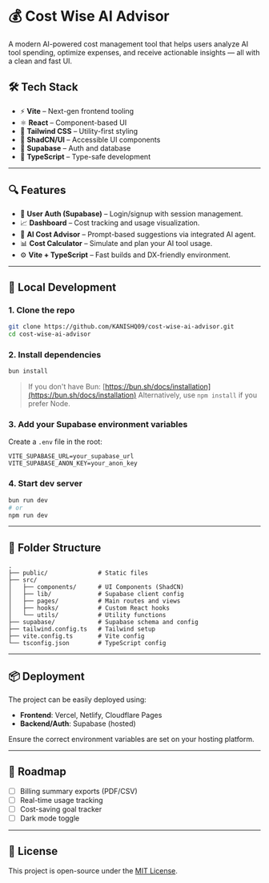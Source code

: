 # 💰 Cost Wise AI Advisor

A modern AI-powered cost management tool that helps users analyze AI tool spending, optimize expenses, and receive actionable insights — all with a clean and fast UI.

## 🛠 Tech Stack

* ⚡ **Vite** – Next-gen frontend tooling
* ⚛️ **React** – Component-based UI
* 💨 **Tailwind CSS** – Utility-first styling
* 🧩 **ShadCN/UI** – Accessible UI components
* 🔐 **Supabase** – Auth and database
* 📝 **TypeScript** – Type-safe development

---

## 🔍 Features

* 🔐 **User Auth (Supabase)** – Login/signup with session management.
* 📈 **Dashboard** – Cost tracking and usage visualization.
* 🤖 **AI Cost Advisor** – Prompt-based suggestions via integrated AI agent.
* 📊 **Cost Calculator** – Simulate and plan your AI tool usage.
* ⚙️ **Vite + TypeScript** – Fast builds and DX-friendly environment.

---

## 🧪 Local Development

### 1. Clone the repo

```bash
git clone https://github.com/KANISHQ09/cost-wise-ai-advisor.git
cd cost-wise-ai-advisor
```

### 2. Install dependencies

```bash
bun install
```

> If you don't have Bun: [https://bun.sh/docs/installation](https://bun.sh/docs/installation)
> Alternatively, use `npm install` if you prefer Node.

### 3. Add your Supabase environment variables

Create a `.env` file in the root:

```env
VITE_SUPABASE_URL=your_supabase_url
VITE_SUPABASE_ANON_KEY=your_anon_key
```

### 4. Start dev server

```bash
bun run dev
# or
npm run dev
```

---

## 📁 Folder Structure

```
.
├── public/              # Static files
├── src/
│   ├── components/      # UI Components (ShadCN)
│   ├── lib/             # Supabase client config
│   ├── pages/           # Main routes and views
│   ├── hooks/           # Custom React hooks
│   └── utils/           # Utility functions
├── supabase/            # Supabase schema and config
├── tailwind.config.ts   # Tailwind setup
├── vite.config.ts       # Vite config
└── tsconfig.json        # TypeScript config
```

---

## 📦 Deployment

The project can be easily deployed using:

* **Frontend**: Vercel, Netlify, Cloudflare Pages
* **Backend/Auth**: Supabase (hosted)

Ensure the correct environment variables are set on your hosting platform.

---

## 🚧 Roadmap

* [ ] Billing summary exports (PDF/CSV)
* [ ] Real-time usage tracking
* [ ] Cost-saving goal tracker
* [ ] Dark mode toggle

---

## 📜 License

This project is open-source under the [MIT License](LICENSE).

